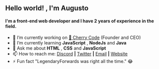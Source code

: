 ## Hello world! , I'm Augusto

#### I'm a front-end web developer and I have 2 years of experience in the field.

- 🔭 I’m currently working on [🍒 Cherry Code](https://cherrycode.com.br)  (Founder and CEO)
- 🌱 I’m currently learning **JavaScript** , **NodeJs** and **Java**
- 💬 Ask me about **HTML** , **CSS** and **JavaScript**
- 📫 How to reach me: [Discord](https://discord.gg/y3KNRB4) **|** [Twitter](https://twitter.com/vulgoaugusto) **|** [Email](mailto:victor.augusto.net@gmail.com) **|** [Website](https://cherrycode.com.br)
- ⚡ Fun fact "LegendaryForwards was right all the time." 😂
